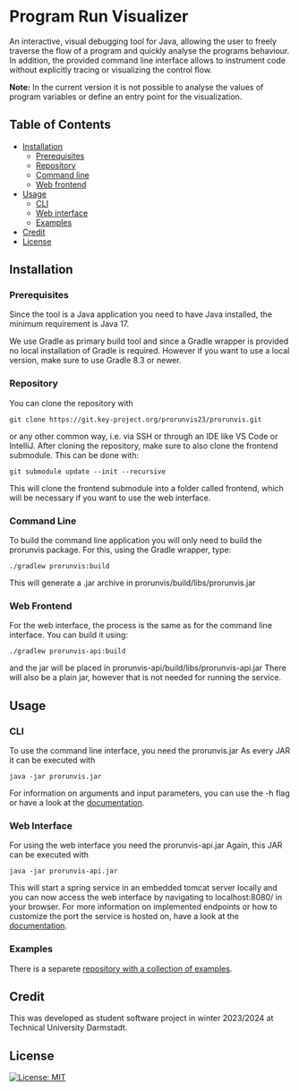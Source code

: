 # Program Run Visualizer 

An interactive, visual debugging tool for Java, allowing the user to freely traverse the flow of a program and quickly analyse the programs behaviour. In addition, the provided command line interface allows to instrument code without explicitly tracing or visualizing the control flow. 

**Note:** In the current version it is not possible to analyse the values of program variables or define an entry point for the visualization. 

## Table of Contents 
- [Installation](#installation)
  - [Prerequisites](#prerequisites)
  - [Repository](#repository)
  - [Command line](#command-line)
  - [Web frontend](#web-frontend)
- [Usage](#usage)
  - [CLI](#cli)
  - [Web interface](#web-interface)
  - [Examples](#examples)
- [Credit](#credit)
- [License](#license)

## Installation 

### Prerequisites 

Since the tool is a Java application you need to have Java installed, the minimum requirement is Java 17. 

We use Gradle as primary build tool and since a Gradle wrapper is provided no local installation of Gradle is required. However if you want to use a local version, make sure to use Gradle 8.3 or newer. 

### Repository 

You can clone the repository with 

`git clone https://git.key-project.org/prorunvis23/prorunvis.git `

or any other common way, i.e. via SSH or through an IDE like VS Code or IntelliJ. 
After cloning the repository, make sure to also clone the frontend submodule. This can be done with: 

`git submodule update --init --recursive`  

This will clone the frontend submodule into a folder called frontend, which will be necessary if you want to use the web interface. 

### Command Line 

To build the command line application you will only need to build the prorunvis package. For this, using the Gradle wrapper, type: 

`./gradlew prorunvis:build `

This will generate a .jar archive in prorunvis/build/libs/prorunvis.jar 

### Web Frontend 

For the web interface, the process is the same as for the command line interface. 
You can build it using: 

`./gradlew prorunvis-api:build`  

and the jar will be placed in prorunvis-api/build/libs/prorunvis-api.jar 
There will also be a plain jar, however that is not needed for running the service. 

## Usage 

### CLI

To use the command line interface, you need the prorunvis.jar 
As every JAR it can be executed with 

`java -jar prorunvis.jar`  

For information on arguments and input parameters, you can use the -h flag or have a look at the [documentation](Documentation.md). 

### Web Interface 

For using the web interface you need the prorunvis-api.jar 
Again, this JAR can be executed with 

`java -jar prorunvis-api.jar`  

This will start a spring service in an embedded tomcat server locally and you can now access the web interface by navigating to localhost:8080/ in your browser. 
For more information on implemented endpoints or how to customize the port the service is hosted on, have a look at the [documentation](Documentation.md).

### Examples

There is a separete [repository with a collection of examples](https://github.com/ProRunVis/ProRunVis-examples).

## Credit

This was developed as student software project in winter 2023/2024 at Technical University Darmstadt.

## License
 <a href="LICENSE">
  <img src="https://img.shields.io/badge/License-MIT-blue.svg" alt="License: MIT">
</a> 
